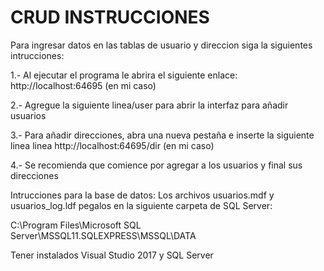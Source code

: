 # CRUD INSTRUCCIONES

Para ingresar datos en las tablas de usuario y direccion siga la siguientes intrucciones:

1.- Al ejecutar el programa le abrira el siguiente enlace: http://localhost:64695 (en mi caso)

2.- Agregue la siguiente linea/user para abrir la interfaz para añadir usuarios

3.- Para añadir direcciones, abra una nueva pestaña e inserte la siguiente linea linea http://localhost:64695/dir (en mi caso)

4.- Se recomienda que comience por agregar a los usuarios y final sus direcciones

Intrucciones para la base de datos:
Los archivos usuarios.mdf y usuarios_log.ldf pegalos en la siguiente carpeta de SQL Server:

C:\Program Files\Microsoft SQL Server\MSSQL11.SQLEXPRESS\MSSQL\DATA

Tener instalados Visual Studio 2017 y SQL Server

